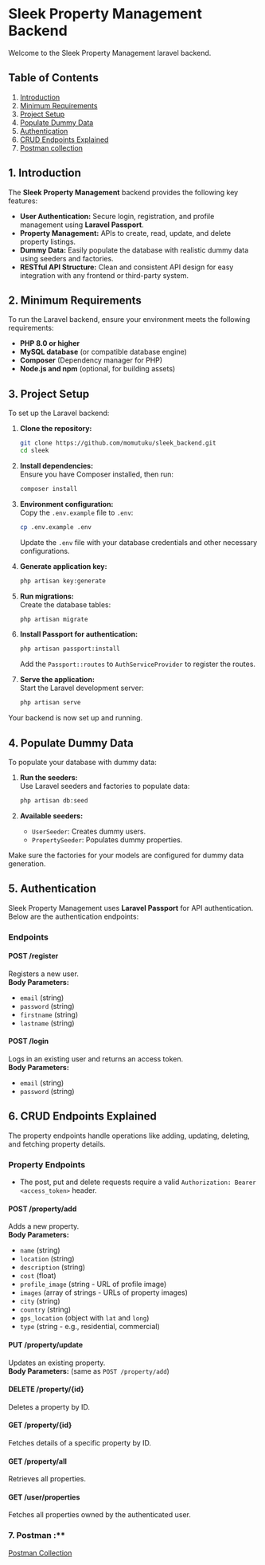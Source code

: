 # Sleek Property Management Backend

Welcome to the Sleek Property Management laravel backend.


## Table of Contents
1. [Introduction](#introduction)  
2. [Minimum Requirements](#minimum-requirements)  
3. [Project Setup](#project-setup)  
4. [Populate Dummy Data](#populate-dummy-data)  
5. [Authentication](#authentication)  
6. [CRUD Endpoints Explained](#crud-endpoints-explained)  
7. [Postman collection](#postman)


## 1. Introduction  

The **Sleek Property Management** backend provides the following key features:  
- **User Authentication:** Secure login, registration, and profile management using **Laravel Passport**.  
- **Property Management:** APIs to create, read, update, and delete property listings.  
- **Dummy Data:** Easily populate the database with realistic dummy data using seeders and factories.  
- **RESTful API Structure:** Clean and consistent API design for easy integration with any frontend or third-party system.  



## 2. Minimum Requirements  

To run the Laravel backend, ensure your environment meets the following requirements:  

- **PHP 8.0 or higher**  
- **MySQL database** (or compatible database engine)  
- **Composer** (Dependency manager for PHP)  
- **Node.js and npm** (optional, for building assets)  


## 3. Project Setup  

To set up the Laravel backend:  

1. **Clone the repository:**  
   ```bash
   git clone https://github.com/momutuku/sleek_backend.git
   cd sleek
   ```

2. **Install dependencies:**  
   Ensure you have Composer installed, then run:  
   ```bash
   composer install
   ```

3. **Environment configuration:**  
   Copy the `.env.example` file to `.env`:  
   ```bash
   cp .env.example .env
   ```  
   Update the `.env` file with your database credentials and other necessary configurations.

4. **Generate application key:**  
   ```bash
   php artisan key:generate
   ```

5. **Run migrations:**  
   Create the database tables:  
   ```bash
   php artisan migrate
   ```

6. **Install Passport for authentication:**  
   ```bash
   php artisan passport:install
   ```  
   Add the `Passport::routes` to `AuthServiceProvider` to register the routes.  

7. **Serve the application:**  
   Start the Laravel development server:  
   ```bash
   php artisan serve
   ```

Your backend is now set up and running.


## 4. Populate Dummy Data  

To populate your database with dummy data:  

1. **Run the seeders:**  
   Use Laravel seeders and factories to populate data:  
   ```bash
   php artisan db:seed
   ```  

2. **Available seeders:**  
   - `UserSeeder`: Creates dummy users.  
   - `PropertySeeder`: Populates dummy properties.  

Make sure the factories for your models are configured for dummy data generation.


## 5. Authentication  

Sleek Property Management uses **Laravel Passport** for API authentication. Below are the authentication endpoints:

### Endpoints  

#### **POST /register**  
Registers a new user.  
**Body Parameters:**  
- `email` (string)  
- `password` (string)  
- `firstname` (string)  
- `lastname` (string)  

#### **POST /login**  
Logs in an existing user and returns an access token.  
**Body Parameters:**  
- `email` (string)  
- `password` (string)  


## 6. CRUD Endpoints Explained  

The property endpoints handle operations like adding, updating, deleting, and fetching property details.

### Property Endpoints  
- The post, put and delete requests require a valid `Authorization: Bearer <access_token>` header.
#### **POST /property/add**  
Adds a new property.  
**Body Parameters:**  
- `name` (string)  
- `location` (string)  
- `description` (string)  
- `cost` (float)  
- `profile_image` (string - URL of profile image)  
- `images` (array of strings - URLs of property images)  
- `city` (string)  
- `country` (string)  
- `gps_location` (object with `lat` and `long`)  
- `type` (string - e.g., residential, commercial)

#### **PUT /property/update**  
Updates an existing property.  
**Body Parameters:** (same as `POST /property/add`)  

#### **DELETE /property/{id}**  
Deletes a property by ID.

#### **GET /property/{id}**  
Fetches details of a specific property by ID.

#### **GET /property/all**  
Retrieves all properties.

#### **GET /user/properties**  
Fetches all properties owned by the authenticated user.  


### 7. Postman :**  
[Postman Collection](./Sleek.postman_collection.json)
